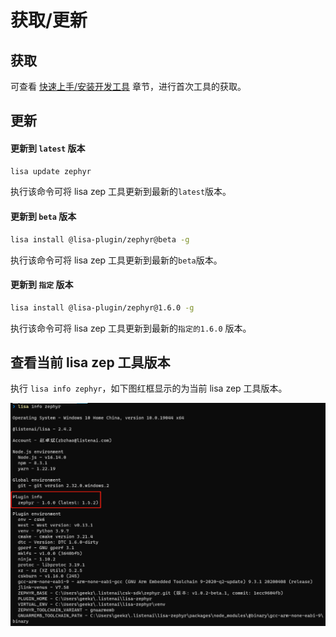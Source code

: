 # 获取/更新

## 获取

可查看 [快速上手/安装开发工具](../../quick_start/start_env) 章节，进行首次工具的获取。

## 更新

#### 更新到 `latest` 版本

```bash
lisa update zephyr
```

执行该命令可将 lisa zep 工具更新到最新的`latest`版本。

#### 更新到 `beta` 版本

```bash
lisa install @lisa-plugin/zephyr@beta -g
```

执行该命令可将 lisa zep 工具更新到最新的`beta`版本。

#### 更新到 `指定` 版本

```bash
lisa install @lisa-plugin/zephyr@1.6.0 -g
```

执行该命令可将 lisa zep 工具更新到最新的`指定的1.6.0` 版本。

## 查看当前 lisa zep 工具版本

执行 `lisa info zephyr`，如下图红框显示的为当前 lisa zep 工具版本。

![image](./images/update_1.png)

